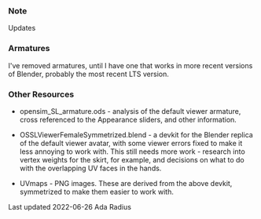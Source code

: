 ### Note

Updates

### Armatures
 I've removed armatures, until I have one that works in more recent versions of Blender, probably the most recent LTS version.

### Other Resources

* opensim_SL_armature.ods - analysis of the default viewer armature, cross referenced to the Appearance sliders, and other information. 

* OSSLViewerFemaleSymmetrized.blend - a devkit for the Blender replica of the default viewer avatar, with some viewer errors fixed to make it less annoying to work with. This still needs more work - research into vertex weights for the skirt, for example, and decisions on what to do with the overlapping UV faces in the hands. 

* UVmaps - PNG images. These are derived from the above devkit, symmetrized to make them easier to work with. 


Last updated 2022-06-26 Ada Radius   
